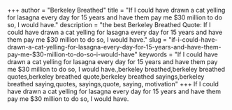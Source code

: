 +++
author = "Berkeley Breathed"
title = "If I could have drawn a cat yelling for lasagna every day for 15 years and have them pay me $30 million to do so, I would have."
description = "the best Berkeley Breathed Quote: If I could have drawn a cat yelling for lasagna every day for 15 years and have them pay me $30 million to do so, I would have."
slug = "if-i-could-have-drawn-a-cat-yelling-for-lasagna-every-day-for-15-years-and-have-them-pay-me-$30-million-to-do-so-i-would-have"
keywords = "If I could have drawn a cat yelling for lasagna every day for 15 years and have them pay me $30 million to do so, I would have.,berkeley breathed,berkeley breathed quotes,berkeley breathed quote,berkeley breathed sayings,berkeley breathed saying,quotes, sayings,quote, saying, motivation"
+++
If I could have drawn a cat yelling for lasagna every day for 15 years and have them pay me $30 million to do so, I would have.
